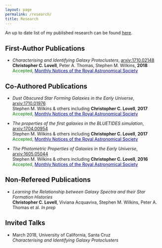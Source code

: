 ```yaml
---
layout: page
permalink: /research/
title: Research
---
```


An up to date list of my published research can be found <a href="https://scholar.google.co.uk/citations?user=2wlPQ1QAAAAJ&hl=en" target="blank">here</a>.

## First-Author Publications

- *Characterising and Identifying Galaxy Protoclusters*, <a href="https://arxiv.org/abs/1710.02148">arxiv:1710.02148</a>  
**Christopher C. Lovell**, Peter A. Thomas, Stephen M. Wilkins, **2018**    
<span style="color:green">Accepted</span>, <a style="color:darkblue" href="https://academic.oup.com/mnras/article/474/4/4612/4693860">Monthly Notices of the Royal Astronomical Society</a>

## Co-Authored Publications

- *Dust Obscured Star Forming Galaxies in the Early Universe*, <a href="https://arxiv.org/abs/1710.01976">arxiv:1710.01976</a>  
Stephen M. Wilkins & others including **Christopher C. Lovell**, **2017**    
<span style="color:green">Accepted</span>, <a style="color:darkblue" href="https://academic.oup.com/mnras/article/473/4/5363/4430636">Monthly Notices of the Royal Astronomical Society</a>

- *The properties of the first galaxies in the BLUETIDES simulation*, <a href="https://arxiv.org/abs/1704.00954">arxiv:1704.00954</a>  
Stephen M. Wilkins & others including **Christopher C. Lovell**, **2017**    
<span style="color:green">Accepted</span>, <a style="color:darkblue" href="https://academic.oup.com/mnras/article/469/3/2517/3786441">Monthly Notices of the Royal Astronomical Society</a>

- *The Photometric Properties of Galaxies in the Early Universe*,  <a href="https://arxiv.org/abs/1605.05044">arxiv:1605.05044</a>  
Stephen M. Wilkins & others including **Christopher C. Lovell**, **2016**    
<span style="color:green">Accepted</span>, <a style="color:darkblue" href="https://academic.oup.com/mnras/article/460/3/3170/2609428">Monthly Notices of the Royal Astronomical Society</a>

## Non-Refereed Publications

- *Learning the Relationship between Galaxy Spectra and their Star Formation Histories*  
**Christopher C. Lovell**, Viviana Acquaviva, Stephen M. Wilkins, Peter A. Thomas et al. *In prep*


## Invited Talks

- March 2018, University of California, Santa Cruz  
*Characterising and Identifying Galaxy Protoclusters*
